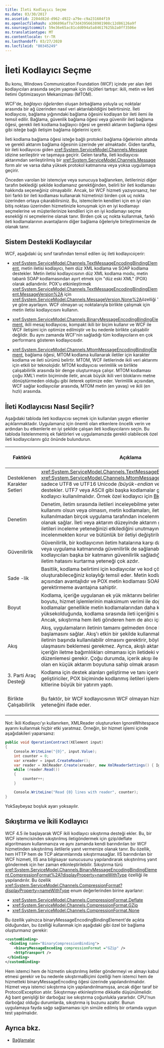 ```yaml
---
title: İleti Kodlayıcı Seçme
ms.date: 03/30/2017
ms.assetid: 2204d82d-d962-4922-a79e-c9a231604f19
ms.openlocfilehash: a306896af7a73d43956638981908c12d86126a9f
ms.sourcegitcommit: 59e36e65ac81cdd094a5a84617625b2a0ff3506e
ms.translationtype: MT
ms.contentlocale: tr-TR
ms.lasthandoff: 03/27/2020
ms.locfileid: "80345249"
---
```

# <a name="choosing-a-message-encoder"></a>İleti Kodlayıcı Seçme
Bu konu, Windows Communication Foundation (WCF) içinde yer alan ileti kodlayıcıları arasında seçim yapmak için ölçütleri tartışır: ikili, metin ve İleti Iletimi Optimizasyon Mekanizması (MTOM).  
  
 WCF'de, *bağlayıcı öğeler*den oluşan *bir*bağlama yoluyla uç noktalar arasında bir ağ üzerinden nasıl veri aktarılabildiğini belirtirsiniz. İleti kodlayıcısı, bağlama yığınındaki bağlama öğesini kodlayan bir ileti ilemi ile temsil edilir. Bağlama, güvenlik bağlama öğesi veya güvenilir ileti bağlama öğesi, gerekli ileti kodlama bağlayıcı öğesi ve gerekli aktarım bağlama öğesi gibi isteğe bağlı iletişim bağlama öğelerini içerir.  
  
 İleti kodlama bağlama öğesi isteğe bağlı protokol bağlama öğelerinin altında ve gerekli aktarım bağlama öğesinin üzerinde yer almaktadır. Giden tarafta, bir ileti kodlayıcısı giden <xref:System.ServiceModel.Channels.Message> idizine serileştirir ve taşımaya geçirir. Gelen tarafta, ileti kodlayıcısı aktarımdan serileştirilmiş bir <xref:System.ServiceModel.Channels.Message> form alır ve varsa daha yüksek protokol katmanına veya yoksa uygulamaya geçirir.  
  
 Önceden varolan bir istemciye veya sunucuya bağlanırken, iletilerinizi diğer tarafın beklediği şekilde kodlamanız gerektiğinden, belirli bir ileti kodlaması hakkında seçeneğiniz olmayabilir. Ancak, bir WCF hizmeti yazıyorsanız, her biri farklı bir ileti kodlaması kullanarak hizmetinizi birden çok uç nokta üzerinden ortaya çıkarabilirsiniz. Bu, istemcilerin kendileri için en iyi olan bitiş noktası üzerinden hizmetinizle konuşmak için en iyi kodlamayı seçmelerine ve müşterilerinize kendileri için en iyi kodlamayı seçme esnekliği ni seçmelerine olanak tanır. Birden çok uç nokta kullanmak, farklı ileti kodlamalarının avantajlarını diğer bağlama öğeleriyle birleştirmenize de olanak tanır.  
  
## <a name="system-provided-encoders"></a>Sistem Destekli Kodlayıcılar  
 WCF, aşağıdaki üç sınıf tarafından temsil edilen üç ileti kodlayıcıiçerir:  
  
- <xref:System.ServiceModel.Channels.TextMessageEncodingBindingElement>, metin iletisi kodlayıcı, hem düz XML kodlama ve SOAP kodlama destekler. Metin iletisi kodlayıcısının düz XML kodlama modu, metin tabanlı SOAP kodlamasından ayırt etmek için "düz eski XML" (POX) olarak adlandırılır. POX'u etkinleştirmek <xref:System.ServiceModel.Channels.TextMessageEncodingBindingElement.MessageVersion%2A> için <xref:System.ServiceModel.Channels.MessageVersion.None%2A>özelliği ' ye göre ayarlayın. WCF olmayan uç noktalarıyla birlikte çalışmak için metin iletisi kodlayıcısını kullanın.  
  
- <xref:System.ServiceModel.Channels.BinaryMessageEncodingBindingElement>, ikili mesaj kodlayıcısı, kompakt ikili bir biçim kullanır ve WCF ile WCF iletişimi için optimize edilmiştir ve bu nedenle birlikte çalışabilir değildir. Bu aynı zamanda WCF'nin sağladığı tüm kodlayıcıların en çok performans gösteren kodlayıcısıdır.  
  
- <xref:System.ServiceModel.Channels.MtomMessageEncodingBindingElement>, bağlama öğesi, MTOM kodlama kullanarak iletiler için karakter kodlama ve ileti sürümü belirtir. MTOM, WCF iletilerinde ikili veri aktarımı için etkili bir teknolojidir. MTOM kodlayıcısı verimlilik ve birlikte çalışabilirlik arasında bir denge oluşturmaya çalışır. MTOM kodlaması çoğu XML'i metin biçiminde iletir, ancak büyük ikili veri bloklarını metne dönüştürmeden olduğu gibi ileterek optimize eder. Verimlilik açısından, WCF sağlar kodlayıcılar arasında, MTOM metin (en yavaş) ve ikili (en hızlı) arasında.  
  
## <a name="how-to-choose-a-message-encoder"></a>İleti Kodlayıcısı Nasıl Seçilir?  
 Aşağıdaki tabloda ileti kodlayıcısı seçmek için kullanılan yaygın etkenler açıklanmaktadır. Uygulamanız için önemli olan etkenlere öncelik verin ve ardından bu etkenlerle en iyi şekilde çalışan ileti kodlayıcılarını seçin. Bu tabloda listelenmemiş ek faktörleri ve uygulamanızda gerekli olabilecek özel ileti kodlayıcılarını göz önünde bulundurun.  
  
|Faktörü|Açıklama|Bu faktörü destekleyen kodlayıcılar|  
|------------|-----------------|---------------------------------------|  
|Desteklenen Karakter Setleri|<xref:System.ServiceModel.Channels.TextMessageEncodingBindingElement>ve <xref:System.ServiceModel.Channels.MtomMessageEncodingBindingElement> sadece UTF8 ve UTF16 Unicode *(büyük-endian* ve *little-endian)* kodlamaları destekler. UTF7 veya ASCII gibi başka kodlamalar gerekiyorsa, özel bir kodlayıcı kullanılmalıdır. Örnek özel kodlayıcı için [Bkz. Özel İleti Kodlayıcısı.](https://docs.microsoft.com/dotnet/framework/wcf/samples/custom-message-encoder-custom-text-encoder)|Metin|  
|Denetim|Denetim, iletim sırasında iletileri inceleyebilme yeteneğidir. SABUN'un kullanımı olsun veya olmasın, metin kodlamaları, iletilerin özel araçlar kullanılmadan birçok uygulama tarafından incelenmesine ve analiz edilmesine olanak sağlar. İleti veya aktarım düzeyinde aktarım güvenliği kullanımının iletileri inceleme yeteneğinizi etkilediğini unutmayın. Gizlilik, bir iletiyi incelenmekten korur ve bütünlük bir iletiyi değiştirilmekten korur.|Metin|  
|Güvenilirlik|Güvenilirlik, bir kodlayıcının iletim hatalarına karşı dayanıklılığıdır. İleti, aktarım veya uygulama katmanında güvenilirlik de sağlanabilir. Tüm standart WCF kodlayıcıları başka bir katmanın güvenilirlik sağladığını varsayar. Kodlayıcının iletim hatasını kurtarma yeteneği çok azdır.|None|  
|Sade -lik|Basitlik, kodlama belirtimi için kodlayıcılar ve kod çözücüler oluşturabileceğiniz kolaylığı temsil eder. Metin kodlamaları özellikle basitlik açısından avantajlıdır ve POX metin kodlaması SOAP'ın işlenmesi için destek gerektirmeme avantajına sahiptir.|Metin (POX)|  
|Boyut|Kodlama, içeriğe uygulanan ek yük miktarını belirler. Kodlanmış iletilerin boyutu, hizmet işlemlerinin maksimum verimi ile doğrudan ilişkilidir. İkili kodlamalar genellikle metin kodlamalarından daha kompakttır. İleti boyutu çok yüksekolduğunda, kodlama sırasında ileti içeriğini sıkıştırmayı da düşünün. Ancak, sıkıştırma hem ileti gönderen hem de alıcı için işlem maliyetleri ekler.|İkili|  
|Akış|Akış, uygulamaların iletinin tamamı gelmeden önce bir iletiyi işlemeye başlamasını sağlar. Akış'ı etkin bir şekilde kullanmak, iletinin önemli verilerinin iletinin başında kullanılabilir olmasını gerektirir, böylece alıcı uygulamanın ulaşmasını beklemesi gerekmez. Ayrıca, akışlı aktarım kullanan uygulamaların, içeriğin iletme bağımlılıkları olmaması için iletideki verileri aşamalı olarak düzenlemesi gerekir. Çoğu durumda, içerik akışı ile bu içerik için mümkün olan en küçük aktarım boyutuna sahip olmak arasında uzlaşma nız gerekir.|None|  
|3. Parti Araç Desteği|Kodlama için destek alanları geliştirme ve tanı içerir. Üçüncü taraf geliştiriciler, POX biçiminde kodlanmış iletileri işlemek için kitaplıklara ve araç kitlerine büyük bir yatırım yaptı.|Metin (POX)|  
|Birlikte Çalışabilirlik|Bu faktör, bir WCF kodlayıcısının WCF olmayan hizmetlerle birlikte çalışabilme yeteneğini ifade eder.|Metin<br /><br /> MTOM (kısmi)|  
  
Not: İkili Kodlayıcı'yı kullanırken, XMLReader oluştururken IgnoreWhitespace ayarını kullanmak hiçbir etki yaratmaz.  Örneğin, bir hizmet işlemi içinde aşağıdakileri yaparsanız:  

```csharp
public void OperationContract(XElement input)
{
    Console.WriteLine("{0}", input.Value);
    int counter = 0;
    var xreader = input.CreateReader();
    var reader = XmlReader.Create(xreader, new XmlReaderSettings() { IgnoreWhitespace = true });
    while (reader.Read())
    {
        counter++;
    }

    Console.WriteLine("Read {0} lines with reader", counter);
}
```  
  
YokSaybeyaz boşluk ayarı yoksayılır.  
  
## <a name="compression-and-the-binary-encoder"></a>Sıkıştırma ve İkili Kodlayıcı

WCF 4.5 ile başlayarak WCF ikili kodlayıcı sıkıştırma desteği ekler. Bu, bir WCF istemcisinden sıkıştırılmış iletigöndermek için gzip/deflate algoritmasını kullanmanıza ve aynı zamanda kendi barındırılan bir WCF hizmetinden sıkıştırılmış iletilerle yanıt vermenize olanak tanır. Bu özellik, hem HTTP hem de TCP aktarımlarında sıkıştırmasağlar. IIS barındırılan bir WCF hizmeti, IIS ana bilgisayar sunucusunu yapılandırarak sıkıştırılmış yanıt göndermek için her zaman etkinleştirilebilir. Sıkıştırma türü <xref:System.ServiceModel.Channels.BinaryMessageEncodingBindingElement.CompressionFormat%2A?displayProperty=nameWithType> özelliği ile yapılandırılır. Bu özellik <xref:System.ServiceModel.Channels.CompressionFormat?displayProperty=nameWithType> enum değerlerinden birine ayarlanır:

- <xref:System.ServiceModel.Channels.CompressionFormat.Deflate>
- <xref:System.ServiceModel.Channels.CompressionFormat.GZip>
- <xref:System.ServiceModel.Channels.CompressionFormat.None>
  
Bu özellik yalnızca binaryMessageEncodingBindingElement'de açıkta olduğundan, bu özelliği kullanmak için aşağıdaki gibi özel bir bağlama oluşturmanız gerekir:

 ```xml
 <customBinding>
   <binding name="BinaryCompressionBinding">
     <binaryMessageEncoding compressionFormat ="GZip" />
     <httpTransport />
  </binding>
</customBinding>
 ```

Hem istemci hem de hizmetin sıkıştırılmış iletiler göndermeyi ve almayı kabul etmesi gerekir ve bu nedenle sıkıştırmaBiçimi özelliği hem istemci hem de hizmetteki binaryMessageEncoding öğesi üzerinde yapılandırılmalıdır. Hizmet veya istemci sıkıştırma için yapılandırılmamışsa, ancak diğer taraf bir ProtocolException atılır. Sıkıştırmayı etkinleştirme dikkatle düşünülmelidir. Ağ bant genişliği bir darboğaz ise sıkıştırma çoğunlukla yararlıdır. CPU'nun darboğaz olduğu durumlarda, sıkıştırma iş buzunu azaltır. Bunun uygulamaya fayda sağp sağlamaması için simüle edilmiş bir ortamda uygun test yapılmalıdır.  
  
## <a name="see-also"></a>Ayrıca bkz.

- [Bağlamalar](../../../../docs/framework/wcf/feature-details/bindings.md)
